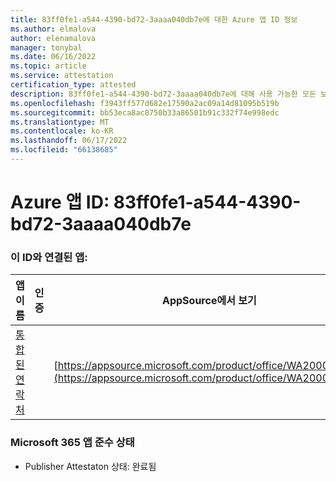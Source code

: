 ```yaml
---
title: 83ff0fe1-a544-4390-bd72-3aaaa040db7e에 대한 Azure 앱 ID 정보
ms.author: elmalova
author: elenamalova
manager: tonybal
ms.date: 06/16/2022
ms.topic: article
ms.service: attestation
certification_type: attested
description: 83ff0fe1-a544-4390-bd72-3aaaa040db7e에 대해 사용 가능한 모든 보안 및 규정 준수 정보입니다.
ms.openlocfilehash: f3943ff577d682e17590a2ac09a14d81095b519b
ms.sourcegitcommit: bb53eca8ac8750b33a86501b91c332f74e998edc
ms.translationtype: MT
ms.contentlocale: ko-KR
ms.lasthandoff: 06/17/2022
ms.locfileid: "66138685"
---
```

# <a name="azure-app-id-83ff0fe1-a544-4390-bd72-3aaaa040db7e"></a>Azure 앱 ID: 83ff0fe1-a544-4390-bd72-3aaaa040db7e


### <a name="apps-associated-with-this-id"></a>이 ID와 연결된 앱:
| **앱 이름** | **인증** | **AppSource에서 보기** |
|--------------|---------------|-----------------------|
| [통합된 연락처](../forward/WA200003877.md) |  | [https://appsource.microsoft.com/product/office/WA200003877](https://appsource.microsoft.com/product/office/WA200003877) |

### <a name="microsoft-365-app-compliance-status"></a>Microsoft 365 앱 준수 상태
- Publisher Attestaton 상태: 완료됨

